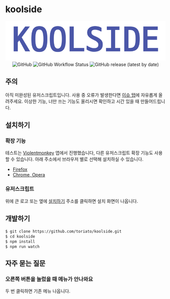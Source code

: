 # koolside

<p align="center">
  <a href="https://greasyfork.org/ko/scripts/394469-koolside" target="_blank"><img src="docs/logo.png" alt="KOOLSIDE"></a>
  <img alt="GitHub" src="https://img.shields.io/github/license/toriato/koolside?label=%EB%9D%BC%EC%9D%B4%EC%84%A0%EC%8A%A4&style=flat-square">
  <img alt="GitHub Workflow Status" src="https://img.shields.io/github/workflow/status/toriato/koolside/Release?label=%EB%B9%8C%EB%93%9C&style=flat-square">
  <img alt="GitHub release (latest by date)" src="https://img.shields.io/github/v/release/toriato/koolside?label=%EB%A6%B4%EB%A6%AC%EC%A6%88&style=flat-square">
<p>

## 주의
아직 미완성된 유저스크립트입니다. 사용 중 오류가 발생한다면 [이슈 탭](https://github.com/toriato/koolside/issues)에 자유롭게 올려주세요. 이상한 기능, 너만 쓰는 기능도 올리시면 확인하고 시간 있을 때 만들어드립니다.

## 설치하기

### 확장 기능
테스트는 [Violentmonkey](https://violentmonkey.github.io/) 앱에서 진행했습니다, 다른 유저스크립트 확장 기능도 사용할 수 있습니다. 아래 주소에서 브라우저 별로 선택해 설치하실 수 있습니다.

- [Firefox](https://addons.mozilla.org/ko/firefox/addon/violentmonkey)
- [Chrome, Opera](https://chrome.google.com/webstore/detail/violentmonkey/jinjaccalgkegednnccohejagnlnfdag)

### 유저스크립트
위에 큰 로고 또는 옆에 [설치하기](https://greasyfork.org/ko/scripts/394469-koolside) 주소를 클릭하면 설치 화면이 나옵니다.

## 개발하기
```
$ git clone https://github.com/toriato/koolside.git
$ cd koolside
$ npm install
$ npm run watch
```

## 자주 묻는 질문

### 오른쪽 버튼을 눌렀을 때 메뉴가 안나와요
두 번 클릭하면 기존 메뉴 나옵니다.